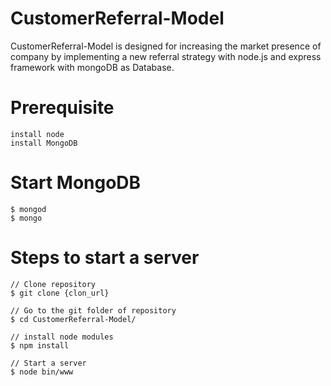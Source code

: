# CustomerReferral-Model
CustomerReferral-Model is designed for increasing the market presence of company by implementing a new referral strategy with node.js and express framework with mongoDB as Database.

# Prerequisite
    install node 
    install MongoDB

# Start MongoDB 
    $ mongod 
    $ mongo
    
# Steps to start a server

    // Clone repository
    $ git clone {clon_url}
    
    // Go to the git folder of repository
    $ cd CustomerReferral-Model/ 
    
    // install node modules
    $ npm install
    
    // Start a server
    $ node bin/www
    
